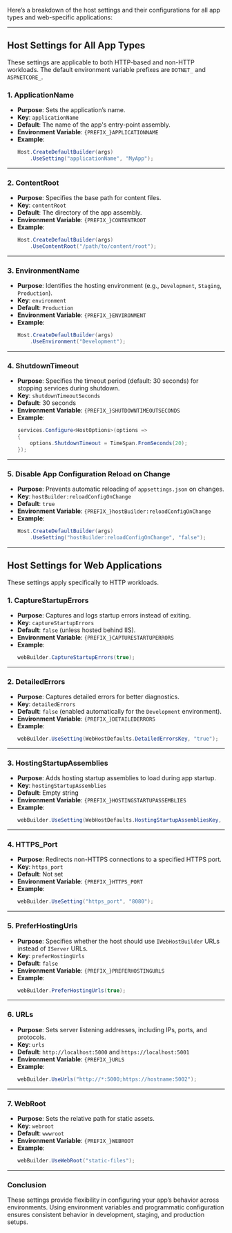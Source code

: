 Here’s a breakdown of the host settings and their configurations for all app types and web-specific applications:

---

## **Host Settings for All App Types**
These settings are applicable to both HTTP-based and non-HTTP workloads. The default environment variable prefixes are `DOTNET_` and `ASPNETCORE_`.

### **1. ApplicationName**
- **Purpose**: Sets the application’s name.
- **Key**: `applicationName`
- **Default**: The name of the app's entry-point assembly.
- **Environment Variable**: `{PREFIX_}APPLICATIONNAME`
- **Example**:
  ```csharp
  Host.CreateDefaultBuilder(args)
      .UseSetting("applicationName", "MyApp");
  ```

---

### **2. ContentRoot**
- **Purpose**: Specifies the base path for content files.
- **Key**: `contentRoot`
- **Default**: The directory of the app assembly.
- **Environment Variable**: `{PREFIX_}CONTENTROOT`
- **Example**:
  ```csharp
  Host.CreateDefaultBuilder(args)
      .UseContentRoot("/path/to/content/root");
  ```

---

### **3. EnvironmentName**
- **Purpose**: Identifies the hosting environment (e.g., `Development`, `Staging`, `Production`).
- **Key**: `environment`
- **Default**: `Production`
- **Environment Variable**: `{PREFIX_}ENVIRONMENT`
- **Example**:
  ```csharp
  Host.CreateDefaultBuilder(args)
      .UseEnvironment("Development");
  ```

---

### **4. ShutdownTimeout**
- **Purpose**: Specifies the timeout period (default: 30 seconds) for stopping services during shutdown.
- **Key**: `shutdownTimeoutSeconds`
- **Default**: 30 seconds
- **Environment Variable**: `{PREFIX_}SHUTDOWNTIMEOUTSECONDS`
- **Example**:
  ```csharp
  services.Configure<HostOptions>(options =>
  {
      options.ShutdownTimeout = TimeSpan.FromSeconds(20);
  });
  ```

---

### **5. Disable App Configuration Reload on Change**
- **Purpose**: Prevents automatic reloading of `appsettings.json` on changes.
- **Key**: `hostBuilder:reloadConfigOnChange`
- **Default**: `true`
- **Environment Variable**: `{PREFIX_}hostBuilder:reloadConfigOnChange`
- **Example**:
  ```csharp
  Host.CreateDefaultBuilder(args)
      .UseSetting("hostBuilder:reloadConfigOnChange", "false");
  ```

---

## **Host Settings for Web Applications**
These settings apply specifically to HTTP workloads.

### **1. CaptureStartupErrors**
- **Purpose**: Captures and logs startup errors instead of exiting.
- **Key**: `captureStartupErrors`
- **Default**: `false` (unless hosted behind IIS).
- **Environment Variable**: `{PREFIX_}CAPTURESTARTUPERRORS`
- **Example**:
  ```csharp
  webBuilder.CaptureStartupErrors(true);
  ```

---

### **2. DetailedErrors**
- **Purpose**: Captures detailed errors for better diagnostics.
- **Key**: `detailedErrors`
- **Default**: `false` (enabled automatically for the `Development` environment).
- **Environment Variable**: `{PREFIX_}DETAILEDERRORS`
- **Example**:
  ```csharp
  webBuilder.UseSetting(WebHostDefaults.DetailedErrorsKey, "true");
  ```

---

### **3. HostingStartupAssemblies**
- **Purpose**: Adds hosting startup assemblies to load during app startup.
- **Key**: `hostingStartupAssemblies`
- **Default**: Empty string
- **Environment Variable**: `{PREFIX_}HOSTINGSTARTUPASSEMBLIES`
- **Example**:
  ```csharp
  webBuilder.UseSetting(WebHostDefaults.HostingStartupAssembliesKey, "assembly1;assembly2");
  ```

---

### **4. HTTPS_Port**
- **Purpose**: Redirects non-HTTPS connections to a specified HTTPS port.
- **Key**: `https_port`
- **Default**: Not set
- **Environment Variable**: `{PREFIX_}HTTPS_PORT`
- **Example**:
  ```csharp
  webBuilder.UseSetting("https_port", "8080");
  ```

---

### **5. PreferHostingUrls**
- **Purpose**: Specifies whether the host should use `IWebHostBuilder` URLs instead of `IServer` URLs.
- **Key**: `preferHostingUrls`
- **Default**: `false`
- **Environment Variable**: `{PREFIX_}PREFERHOSTINGURLS`
- **Example**:
  ```csharp
  webBuilder.PreferHostingUrls(true);
  ```

---

### **6. URLs**
- **Purpose**: Sets server listening addresses, including IPs, ports, and protocols.
- **Key**: `urls`
- **Default**: `http://localhost:5000` and `https://localhost:5001`
- **Environment Variable**: `{PREFIX_}URLS`
- **Example**:
  ```csharp
  webBuilder.UseUrls("http://*:5000;https://hostname:5002");
  ```

---

### **7. WebRoot**
- **Purpose**: Sets the relative path for static assets.
- **Key**: `webroot`
- **Default**: `wwwroot`
- **Environment Variable**: `{PREFIX_}WEBROOT`
- **Example**:
  ```csharp
  webBuilder.UseWebRoot("static-files");
  ```

---

### **Conclusion**
These settings provide flexibility in configuring your app’s behavior across environments. Using environment variables and programmatic configuration ensures consistent behavior in development, staging, and production setups.